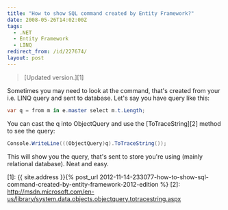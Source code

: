 ```yaml
---
title: "How to show SQL command created by Entity Framework?"
date: 2008-05-26T14:02:00Z
tags:
  - .NET
  - Entity Framework
  - LINQ
redirect_from: /id/227674/
layout: post
---
```

> [Updated version.][1]

Sometimes you may need to look at the command, that's created from your i.e. LINQ query and sent to database. Let's say you have query like this:

```csharp
var q = from m in e.master select m.t.Length;
```

You can cast the q into ObjectQuery and use the [ToTraceString][2] method to see the query:

```csharp
Console.WriteLine(((ObjectQuery)q).ToTraceString());
```

This will show you the query, that's sent to store you're using (mainly relational database). Neat and easy.

[1]: {{ site.address }}{% post_url 2012-11-14-233077-how-to-show-sql-command-created-by-entity-framework-2012-edition %}
[2]: http://msdn.microsoft.com/en-us/library/system.data.objects.objectquery.totracestring.aspx